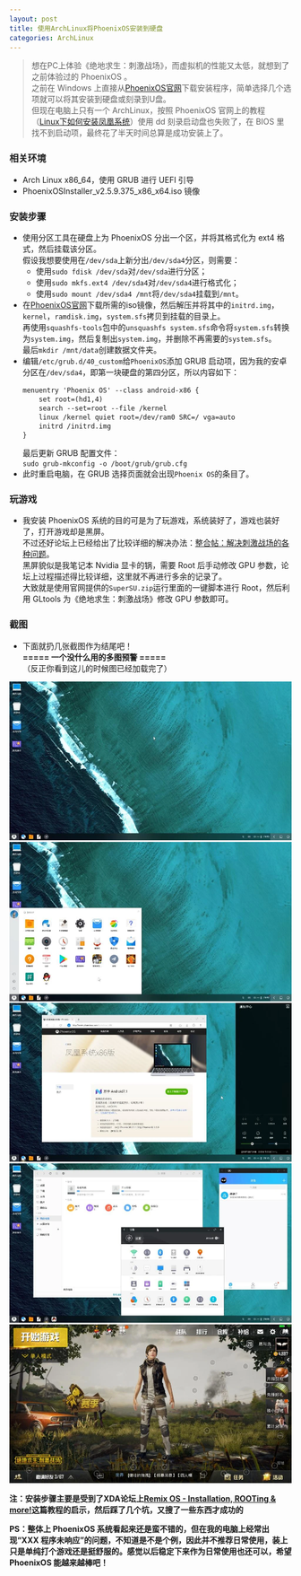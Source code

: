 ```yaml
---
layout: post
title: 使用ArchLinux将PhoenixOS安装到硬盘
categories: ArchLinux
---
```


> 想在PC上体验《绝地求生：刺激战场》，而虚拟机的性能又太低，就想到了之前体验过的 PhoenixOS 。  
> 之前在 Windows 上直接从[PhoenixOS官网](http://www.phoenixos.com/download_x86)下载安装程序，简单选择几个选项就可以将其安装到硬盘或刻录到U盘。  
> 但现在电脑上只有一个 ArchLinux，按照 PhoenixOS 官网上的教程（[Linux下如何安装凤凰系统](http://www.phoenixos.com/help/installation/iso-Linux)）使用 dd 刻录启动盘也失败了，在 BIOS 里找不到启动项，最终花了半天时间总算是成功安装上了。  

<!-- more -->

### 相关环境
* Arch Linux x86_64，使用 GRUB 进行 UEFI 引导  
* PhoenixOSInstaller_v2.5.9.375_x86_x64.iso 镜像  

### 安装步骤
* 使用分区工具在硬盘上为 PhoenixOS 分出一个区，并将其格式化为 ext4 格式，然后挂载该分区。  
  假设我想要使用在`/dev/sda`上新分出`/dev/sda4`分区，则需要：  
  * 使用`sudo fdisk /dev/sda`对`/dev/sda`进行分区；  
  * 使用`sudo mkfs.ext4 /dev/sda4`对`/dev/sda4`进行格式化；  
  * 使用`sudo mount /dev/sda4 /mnt`将`/dev/sda4`挂载到`/mnt`。  
* 在[PhoenixOS官网](http://www.phoenixos.com/download_x86)下载所需的iso镜像，然后解压并将其中的`initrd.img`，`kernel`，`ramdisk.img`，`system.sfs`拷贝到挂载的目录上。  
  再使用`squashfs-tools`包中的`unsquashfs system.sfs`命令将`system.sfs`转换为`system.img`，然后复制出`system.img`，并删除不再需要的`system.sfs`。  
  最后`mkdir /mnt/data`创建数据文件夹。  
* 编辑`/etc/grub.d/40_custom`给`PhoenixOS`添加 GRUB 启动项，因为我的安卓分区在`/dev/sda4`，即第一块硬盘的第四分区，所以内容如下：  
  ```
  menuentry 'Phoenix OS' --class android-x86 {
      set root=(hd1,4)
      search --set=root --file /kernel
      linux /kernel quiet root=/dev/ram0 SRC=/ vga=auto
      initrd /initrd.img
  }
  ```
  最后更新 GRUB 配置文件：  
  `sudo grub-mkconfig -o /boot/grub/grub.cfg`  
* 此时重启电脑，在 GRUB 选择页面就会出现`Phoenix OS`的条目了。  

### 玩游戏
* 我安装 PhoenixOS 系统的目的可是为了玩游戏，系统装好了，游戏也装好了，打开游戏却是黑屏。  
  不过还好论坛上已经给出了比较详细的解决办法：[整合帖：解决刺激战场的各种问题](http://bbs.phoenixstudio.org/cn/read.php?tid=14554&fid=12)。  
黑屏貌似是我笔记本 Nvidia 显卡的锅，需要 Root 后手动修改 GPU 参数，论坛上过程描述得比较详细，这里就不再进行多余的记录了。  
大致就是使用官网提供的`SuperSU.zip`运行里面的一键脚本进行 Root，然后利用 GLtools 为《绝地求生：刺激战场》修改 GPU 参数即可。  

### 截图
* 下面就扔几张截图作为结尾吧！  
  **=====  一个没什么用的多图预警  =====**  
  （反正你看到这儿的时候图已经加载完了）  

![PhoenixOS_1](/public/image/PhoenixOS_1.webp)  
![PhoenixOS_2](/public/image/PhoenixOS_2.webp)  
![PhoenixOS_3](/public/image/PhoenixOS_3.webp)  
![PhoenixOS_4](/public/image/PhoenixOS_4.webp)  
![PhoenixOS_5](/public/image/PhoenixOS_5.webp)  

**注：安装步骤主要是受到了XDA论坛上[Remix OS - Installation, ROOTing & more!](https://forum.xda-developers.com/remix/remix-os/remix-os-installation-rooting-t3293769)这篇教程的启示，然后踩了几个坑，又搜了一些东西才成功的**  

**PS：整体上 PhoenixOS 系统看起来还是蛮不错的，但在我的电脑上经常出现“XXX 程序未响应”的问题，不知道是不是个例，因此并不推荐日常使用，装上只是单纯打个游戏还是挺舒服的。感觉以后稳定下来作为日常使用也还可以，希望 PhoenixOS 能越来越棒吧！**
